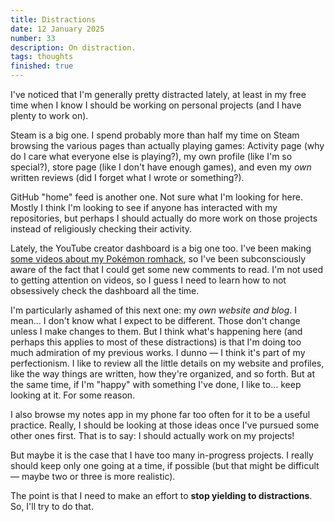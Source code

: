 ```yaml
---
title: Distractions
date: 12 January 2025
number: 33
description: On distraction.
tags: thoughts
finished: true
---
```


I've noticed that I'm generally pretty distracted lately, at least in my free time when I know I should be working on personal projects (and I have plenty to work on).

Steam is a big one. I spend probably more than half my time on Steam browsing the various pages than actually playing games: Activity page (why do I care what everyone else is playing?), my own profile (like I'm so special?), store page (like I don't have enough games), and even my _own_ written reviews (did I forget what I wrote or something?).

GitHub "home" feed is another one. Not sure what I'm looking for here. Mostly I think I'm looking to see if anyone has interacted with my repositories, but perhaps I should actually do more work on those projects instead of religiously checking their activity.

Lately, the YouTube creator dashboard is a big one too. I've been making [some videos about my Pokémon romhack](https://youtube.com/playlist?list=PL-k9sS5iGL6s5MF3GIJqLIPA4662JPsxz&feature=shared), so I've been subconsciously aware of the fact that I could get some new comments to read. I'm not used to getting attention on videos, so I guess I need to learn how to not obsessively check the dashboard all the time.

I'm particularly ashamed of this next one: my _own website and blog_. I mean... I don't know what I expect to be different. Those don't change unless I make changes to them. But I think what's happening here (and perhaps this applies to most of these distractions) is that I'm doing too much admiration of my previous works. I dunno — I think it's part of my perfectionism. I like to review all the little details on my website and profiles, like the way things are written, how they're organized, and so forth. But at the same time, if I'm "happy" with something I've done, I like to... keep looking at it. For some reason.

I also browse my notes app in my phone far too often for it to be a useful practice. Really, I should be looking at those ideas once I've pursued some other ones first. That is to say: I should actually work on my projects!

But maybe it is the case that I have too many in-progress projects. I really should keep only one going at a time, if possible (but that might be difficult — maybe two or three is more realistic).

The point is that I need to make an effort to **stop yielding to distractions**. So, I'll try to do that.